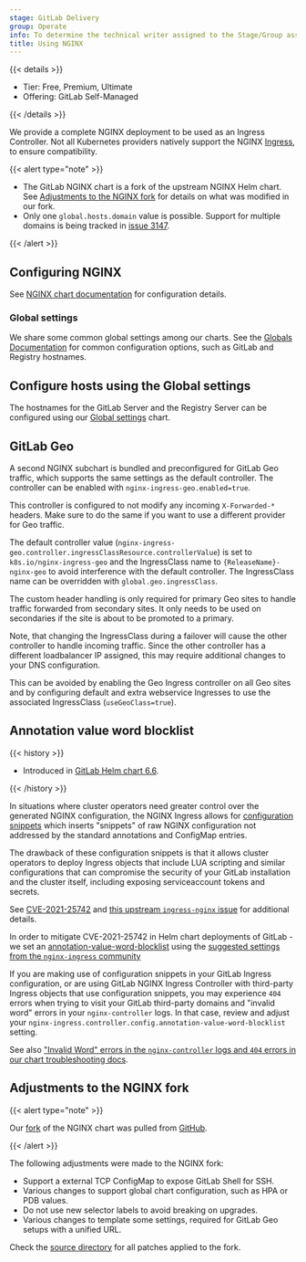 ```yaml
---
stage: GitLab Delivery
group: Operate
info: To determine the technical writer assigned to the Stage/Group associated with this page, see https://handbook.gitlab.com/handbook/product/ux/technical-writing/#assignments
title: Using NGINX
---
```


{{< details >}}

- Tier: Free, Premium, Ultimate
- Offering: GitLab Self-Managed

{{< /details >}}

We provide a complete NGINX deployment to be used as an Ingress Controller. Not all
Kubernetes providers natively support the NGINX [Ingress](https://kubernetes.io/docs/concepts/services-networking/ingress/#tls),
to ensure compatibility.

{{< alert type="note" >}}

- The GitLab NGINX chart is a fork of the upstream NGINX Helm chart.
  See [Adjustments to the NGINX fork](#adjustments-to-the-nginx-fork)
  for details on what was modified in our fork.
- Only one `global.hosts.domain` value is possible. Support for multiple
  domains is being tracked in
  [issue 3147](https://gitlab.com/gitlab-org/charts/gitlab/-/issues/3147).

{{< /alert >}}

## Configuring NGINX

See [NGINX chart documentation](https://gitlab.com/gitlab-org/charts/gitlab/blob/master/charts/nginx-ingress/README.md#configuration)
for configuration details.

### Global settings

We share some common global settings among our charts. See the [Globals Documentation](../globals.md)
for common configuration options, such as GitLab and Registry hostnames.

## Configure hosts using the Global settings

The hostnames for the GitLab Server and the Registry Server can be configured using
our [Global settings](../globals.md) chart.

## GitLab Geo

A second NGINX subchart is bundled and preconfigured for GitLab Geo traffic,
which supports the same settings as the default controller. The controller can be
enabled with `nginx-ingress-geo.enabled=true`.

This controller is configured to not modify any incoming `X-Forwarded-*` headers.
Make sure to do the same if you want to use a different provider for Geo traffic.

The default controller value (`nginx-ingress-geo.controller.ingressClassResource.controllerValue`)
is set to `k8s.io/nginx-ingress-geo` and the IngressClass name to `{ReleaseName}-nginx-geo`
to avoid interference with the default controller. The IngressClass name can be overridden
with `global.geo.ingressClass`.

The custom header handling is only required for primary Geo sites to handle traffic
forwarded from secondary sites. It only needs to be used on secondaries if the
site is about to be promoted to a primary.

Note, that changing the IngressClass during a failover will cause the other controller
to handle incoming traffic. Since the other controller has a different loadbalancer IP
assigned, this may require additional changes to your DNS configuration.

This can be avoided by enabling the Geo Ingress controller on all Geo sites and
by configuring default and extra webservice Ingresses to use the associated
IngressClass (`useGeoClass=true`).

## Annotation value word blocklist

{{< history >}}

- Introduced in [GitLab Helm chart 6.6](https://gitlab.com/gitlab-org/charts/gitlab/-/merge_requests/2713).

{{< /history >}}

In situations where cluster operators need greater control over the generated
NGINX configuration, the NGINX Ingress allows for [configuration snippets](https://kubernetes.github.io/ingress-nginx/examples/customization/configuration-snippets/)
which inserts "snippets" of raw NGINX configuration not addressed by the
standard annotations and ConfigMap entries.

The drawback of these configuration snippets is that it allows cluster
operators to deploy Ingress objects that include LUA scripting and similar
configurations that can compromise the security of your GitLab installation
and the cluster itself, including exposing serviceaccount tokens and secrets.

See [CVE-2021-25742](https://nvd.nist.gov/vuln/detail/CVE-2021-25742) and
[this upstream `ingress-nginx` issue](https://github.com/kubernetes/ingress-nginx/issues/7837)
for additional details.

In order to mitigate CVE-2021-25742 in Helm chart deployments of GitLab - we
set an [annotation-value-word-blocklist](https://gitlab.com/gitlab-org/charts/gitlab/-/blob/v6.6.0/values.yaml#L836)
using the [suggested settings from the `nginx-ingress` community](https://kubernetes.github.io/ingress-nginx/user-guide/nginx-configuration/configmap/#annotation-value-word-blocklist)

If you are making use of configuration snippets in your GitLab Ingress
configuration, or are using GitLab NGINX Ingress Controller with third-party
Ingress objects that use configuration snippets, you may experience `404`
errors when trying to visit your GitLab third-party domains and "invalid word"
errors in your `nginx-controller` logs. In that case, review and adjust your
`nginx-ingress.controller.config.annotation-value-word-blocklist` setting.

See also ["Invalid Word" errors in the `nginx-controller` logs and `404` errors in our chart troubleshooting docs](../../troubleshooting/_index.md#invalid-word-errors-in-the-nginx-controller-logs-and-404-errors).

## Adjustments to the NGINX fork

{{< alert type="note" >}}

Our [fork](https://gitlab.com/gitlab-org/charts/gitlab/tree/master/charts/nginx-ingress) of the NGINX chart was pulled from
[GitHub](https://github.com/kubernetes/ingress-nginx).

{{< /alert >}}

The following adjustments were made to the NGINX fork:

- Support a external TCP ConfigMap to expose GitLab Shell for SSH.
- Various changes to support global chart configuration, such as HPA or PDB values.
- Do not use new selector labels to avoid breaking on upgrades.
- Various changes to template some settings, required for GitLab Geo setups with a unified URL.

Check the [source directory](https://gitlab.com/gitlab-org/charts/gitlab/-/tree/master/scripts/nginx-patches) for all
patches applied to the fork.
